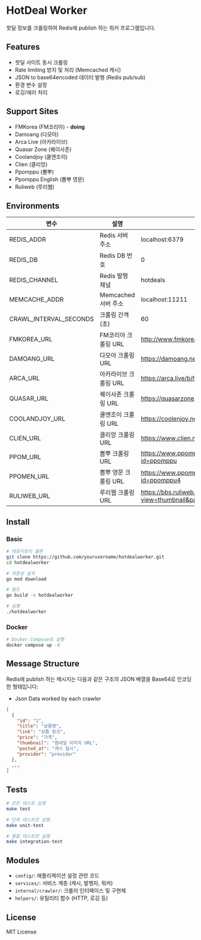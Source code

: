 # HotDeal Worker

핫딜 정보를 크롤링하여 Redis에 publish 하는 워커 프로그램입니다.

## Features

- 핫딜 사이트 동시 크롤링
- Rate limiting 방지 및 처리 (Memcached 캐시)
- JSON to base64encoded 데이터 발행 (Redis pub/sub)
- 환경 변수 설정
- 로깅/에러 처리

## Support Sites

- FMKorea (FM코리아) - **doing**
- Damoang (다모아)
- Arca Live (아카라이브)
- Quasar Zone (퀘이사존)
- Coolandjoy (쿨앤조이)
- Clien (클리앙)
- Ppomppu (뽐뿌)
- Ppomppu English (뽐뿌 영문)
- Ruliweb (루리웹)

## Environments

| 변수 | 설명 | 기본값 |
|------|------|--------|
| REDIS_ADDR | Redis 서버 주소 | localhost:6379 |
| REDIS_DB | Redis DB 번호 | 0 |
| REDIS_CHANNEL | Redis 발행 채널 | hotdeals |
| MEMCACHE_ADDR | Memcached 서버 주소 | localhost:11211 |
| CRAWL_INTERVAL_SECONDS | 크롤링 간격 (초) | 60 |
| FMKOREA_URL | FM코리아 크롤링 URL | http://www.fmkorea.com/hotdeal |
| DAMOANG_URL | 다모아 크롤링 URL | https://damoang.net/economy |
| ARCA_URL | 아카라이브 크롤링 URL | https://arca.live/b/hotdeal |
| QUASAR_URL | 퀘이사존 크롤링 URL | https://quasarzone.com/bbs/qb_saleinfo |
| COOLANDJOY_URL | 쿨앤조이 크롤링 URL | https://coolenjoy.net/bbs/jirum |
| CLIEN_URL | 클리앙 크롤링 URL | https://www.clien.net/service/board/jirum |
| PPOM_URL | 뽐뿌 크롤링 URL | https://www.ppomppu.co.kr/zboard/zboard.php?id=ppomppu |
| PPOMEN_URL | 뽐뿌 영문 크롤링 URL | https://www.ppomppu.co.kr/zboard/zboard.php?id=ppomppu4 |
| RULIWEB_URL | 루리웹 크롤링 URL | https://bbs.ruliweb.com/market/board/1020?view=thumbnail&page=1 |

## Install

### Basic

```bash
# 레포지토리 클론
git clone https://github.com/yourusername/hotdealworker.git
cd hotdealworker

# 의존성 설치
go mod download

# 빌드
go build -o hotdealworker

# 실행
./hotdealworker
```

### Docker

```bash
# Docker Compose로 실행
docker compose up -d
```

## Message Structure

Redis에 publish 하는 메시지는 다음과 같은 구조의 JSON 배열을 Base64로 인코딩한 형태입니다:
- Json Data worked by each crawler
```json
[
  {
    "id": "1",
    "title": "상품명",
    "link": "상품 링크", 
    "price": "가격",
    "thumbnail": "썸네일 이미지 URL",
    "posted_at": "게시 일시",
    "provider": "provider"
  },
  ...
]
```

## Tests

```bash
# 모든 테스트 실행
make test

# 단위 테스트만 실행
make unit-test

# 통합 테스트만 실행
make integration-test
```

## Modules

- `config/`: 애플리케이션 설정 관련 코드
- `services/`: 서비스 계층 (캐시, 발행자, 워커)
- `internal/crawler/`: 크롤러 인터페이스 및 구현체
- `helpers/`: 유틸리티 함수 (HTTP, 로깅 등)

## License

MIT License
